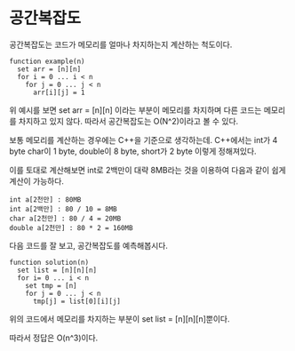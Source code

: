 # 공간복잡도

공간복잡도는 코드가 메모리를 얼마나 차지하는지 계산하는 척도이다.

```
function example(n)
  set arr = [n][n]
  for i = 0 ... i < n
    for j = 0 ... j < n
      arr[i][j] = 1
```

위 예시를 보면 set arr = [n][n] 이라는 부분이 메모리를 차지하며 다른 코드는 메모리를 차지하고 있지 않다. 
따라서 공간복잡도는 O(N^2)이라고 볼 수 있다.

보통 메모리를 계산하는 경우에는 C++을 기준으로 생각하는데. C++에서는 int가 4 byte char이 1 byte, double이 8 byte, short가 2 byte 이렇게 정해져있다.

이를 토대로 계산해보면 int로 2백만이 대략 8MB라는 것을 이용하여 다음과 같이 쉽게 계산이 가능하다.

```
int a[2천만] : 80MB
int a[2백만] : 80 / 10 = 8MB
char a[2천만] : 80 / 4 = 20MB
double a[2천만] : 80 * 2 = 160MB
```

다음 코드를 잘 보고, 공간복잡도를 예측해봅시다.

```
function solution(n)
  set list = [n][n][n]
  for i= 0 ... i < n
    set tmp = [n]
    for j = 0 ... j < n
      tmp[j] = list[0][i][j]
```

위의 코드에서 메모리를 차지하는 부분이 set list = [n][n][n]뿐이다. 

따라서 정답은 O(n^3)이다.
